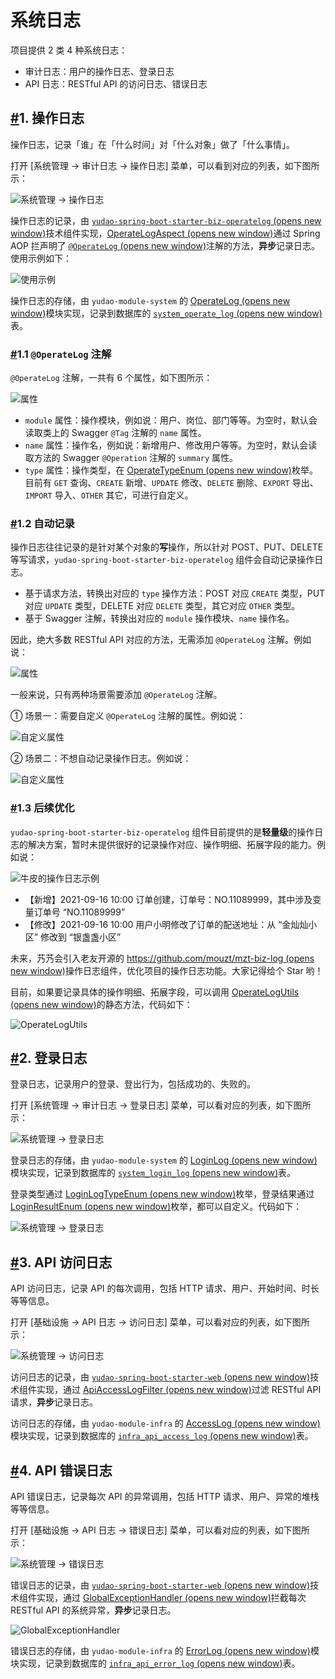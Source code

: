 # 系统日志

项目提供 2 类 4 种系统日志：

- 审计日志：用户的操作日志、登录日志
- API 日志：RESTful API 的访问日志、错误日志

## [#](https://doc.iocoder.cn/system-log/#_1-操作日志)1. 操作日志

操作日志，记录「谁」在「什么时间」对「什么对象」做了「什么事情」。

打开 [系统管理 -> 审计日志 -> 操作日志] 菜单，可以看到对应的列表，如下图所示：

![系统管理 -> 操作日志](https://doc.iocoder.cn/img/%E7%B3%BB%E7%BB%9F%E6%97%A5%E5%BF%97/01.png)

操作日志的记录，由 [`yudao-spring-boot-starter-biz-operatelog` (opens new window)](https://github.com/YunaiV/ruoyi-vue-pro/blob/master/yudao-framework/yudao-spring-boot-starter-biz-operatelog/)技术组件实现，[OperateLogAspect (opens new window)](https://github.com/YunaiV/ruoyi-vue-pro/blob/master/yudao-framework/yudao-spring-boot-starter-biz-operatelog/src/main/java/cn/iocoder/yudao/framework/operatelog/core/aop/OperateLogAspect.java)通过 Spring AOP 拦声明了 [`@OperateLog` (opens new window)](https://github.com/YunaiV/ruoyi-vue-pro/blob/master/yudao-framework/yudao-spring-boot-starter-biz-operatelog/src/main/java/cn/iocoder/yudao/framework/operatelog/core/annotations/OperateLog.java)注解的方法，**异步**记录日志。使用示例如下：

![ 使用示例](https://doc.iocoder.cn/img/%E7%B3%BB%E7%BB%9F%E6%97%A5%E5%BF%97/02.png)

操作日志的存储，由 `yudao-module-system` 的 [OperateLog (opens new window)](https://github.com/YunaiV/ruoyi-vue-pro/blob/master/yudao-module-system/yudao-module-system-biz/src/main/java/cn/iocoder/yudao/module/system/service/logger/OperateLogServiceImpl.java)模块实现，记录到数据库的 [`system_operate_log` (opens new window)](https://github.com/YunaiV/ruoyi-vue-pro/blob/master/yudao-module-system/yudao-module-system-biz/src/main/java/cn/iocoder/yudao/module/system/dal/dataobject/logger/OperateLogDO.java)表。

### [#](https://doc.iocoder.cn/system-log/#_1-1-operatelog-注解)1.1 `@OperateLog` 注解

`@OperateLog` 注解，一共有 6 个属性，如下图所示：

![ 属性](https://doc.iocoder.cn/img/%E7%B3%BB%E7%BB%9F%E6%97%A5%E5%BF%97/03.png)

- `module` 属性：操作模块，例如说：用户、岗位、部门等等。为空时，默认会读取类上的 Swagger `@Tag` 注解的 `name` 属性。
- `name` 属性：操作名，例如说：新增用户、修改用户等等。为空时，默认会读取方法的 Swagger `@Operation` 注解的 `summary` 属性。
- `type` 属性：操作类型，在 [OperateTypeEnum (opens new window)](https://github.com/YunaiV/ruoyi-vue-pro/blob/master/yudao-framework/yudao-spring-boot-starter-biz-operatelog/src/main/java/cn/iocoder/yudao/framework/operatelog/core/enums/OperateTypeEnum.java)枚举。目前有 `GET` 查询、`CREATE` 新增、`UPDATE` 修改、`DELETE` 删除、`EXPORT` 导出、`IMPORT` 导入、`OTHER` 其它，可进行自定义。

### [#](https://doc.iocoder.cn/system-log/#_1-2-自动记录)1.2 自动记录

操作日志往往记录的是针对某个对象的**写**操作，所以针对 POST、PUT、DELETE 等写请求，`yudao-spring-boot-starter-biz-operatelog` 组件会自动记录操作日志。

- 基于请求方法，转换出对应的 `type` 操作方法：POST 对应 `CREATE` 类型，PUT 对应 `UPDATE` 类型，DELETE 对应 `DELETE` 类型，其它对应 `OTHER` 类型。
- 基于 Swagger 注解，转换出对应的 `module` 操作模块、`name` 操作名。

因此，绝大多数 RESTful API 对应的方法，无需添加 `@OperateLog` 注解。例如说：

![ 属性](https://doc.iocoder.cn/img/%E7%B3%BB%E7%BB%9F%E6%97%A5%E5%BF%97/05.png)

一般来说，只有两种场景需要添加 `@OperateLog` 注解。

① 场景一：需要自定义 `@OperateLog` 注解的属性。例如说：

![ 自定义属性](https://doc.iocoder.cn/img/%E7%B3%BB%E7%BB%9F%E6%97%A5%E5%BF%97/06.png)

② 场景二：不想自动记录操作日志。例如说：

![ 自定义属性](https://doc.iocoder.cn/img/%E7%B3%BB%E7%BB%9F%E6%97%A5%E5%BF%97/07.png)

### [#](https://doc.iocoder.cn/system-log/#_1-3-后续优化)1.3 后续优化

`yudao-spring-boot-starter-biz-operatelog` 组件目前提供的是**轻量级**的操作日志的解决方案，暂时未提供很好的记录操作对应、操作明细、拓展字段的能力。例如说：

![牛皮的操作日志示例](https://doc.iocoder.cn/img/%E7%B3%BB%E7%BB%9F%E6%97%A5%E5%BF%97/08.png)

- 【新增】2021-09-16 10:00 订单创建，订单号：NO.11089999，其中涉及变量订单号 “NO.11089999”
- 【修改】2021-09-16 10:00 用户小明修改了订单的配送地址：从 “金灿灿小区” 修改到 “银盏盏小区”

未来，艿艿会引入老友开源的 [https://github.com/mouzt/mzt-biz-log (opens new window)](https://github.com/mouzt/mzt-biz-log)操作日志组件，优化项目的操作日志功能。大家记得给个 Star 哟！

目前，如果要记录具体的操作明细、拓展字段，可以调用 [OperateLogUtils (opens new window)](https://github.com/YunaiV/ruoyi-vue-pro/blob/master/yudao-framework/yudao-spring-boot-starter-biz-operatelog/src/main/java/cn/iocoder/yudao/framework/operatelog/core/util/OperateLogUtils.java)的静态方法，代码如下：

![OperateLogUtils](https://doc.iocoder.cn/img/%E7%B3%BB%E7%BB%9F%E6%97%A5%E5%BF%97/04.png)

## [#](https://doc.iocoder.cn/system-log/#_2-登录日志)2. 登录日志

登录日志，记录用户的登录、登出行为，包括成功的、失败的。

打开 [系统管理 -> 审计日志 -> 登录日志] 菜单，可以看对应的列表，如下图所示：

![系统管理 -> 登录日志](https://doc.iocoder.cn/img/%E7%B3%BB%E7%BB%9F%E6%97%A5%E5%BF%97/11.png)

登录日志的存储，由 `yudao-module-system` 的 [LoginLog (opens new window)](https://github.com/YunaiV/ruoyi-vue-pro/blob/master/yudao-module-system/yudao-module-system-biz/src/main/java/cn/iocoder/yudao/module/system/service/logger/LoginLogServiceImpl.java)模块实现，记录到数据库的 [`system_login_log` (opens new window)](https://github.com/YunaiV/ruoyi-vue-pro/blob/master/yudao-module-system/yudao-module-system-biz/src/main/java/cn/iocoder/yudao/module/system/dal/dataobject/logger/LoginLogDO.java)表。

登录类型通过 [LoginLogTypeEnum (opens new window)](https://github.com/YunaiV/ruoyi-vue-pro/blob/master/yudao-module-system/yudao-module-system-api/src/main/java/cn/iocoder/yudao/module/system/enums/logger/LoginLogTypeEnum.java)枚举，登录结果通过 [LoginResultEnum (opens new window)](https://github.com/YunaiV/ruoyi-vue-pro/blob/master/yudao-module-system/yudao-module-system-api/src/main/java/cn/iocoder/yudao/module/system/enums/logger/LoginResultEnum.java)枚举，都可以自定义。代码如下：

![系统管理 -> 登录日志](https://doc.iocoder.cn/img/%E7%B3%BB%E7%BB%9F%E6%97%A5%E5%BF%97/12.png)

## [#](https://doc.iocoder.cn/system-log/#_3-api-访问日志)3. API 访问日志

API 访问日志，记录 API 的每次调用，包括 HTTP 请求、用户、开始时间、时长等等信息。

打开 [基础设施 -> API 日志 -> 访问日志] 菜单，可以看对应的列表，如下图所示：

![系统管理 -> 访问日志](https://doc.iocoder.cn/img/%E7%B3%BB%E7%BB%9F%E6%97%A5%E5%BF%97/21.png)

访问日志的记录，由 [`yudao-spring-boot-starter-web` (opens new window)](https://github.com/YunaiV/ruoyi-vue-pro/blob/master/yudao-framework/yudao-spring-boot-starter-web/)技术组件实现，通过 [ApiAccessLogFilter (opens new window)](https://github.com/YunaiV/ruoyi-vue-pro/blob/master/yudao-framework/yudao-spring-boot-starter-web/src/main/java/cn/iocoder/yudao/framework/apilog/core/filter/ApiAccessLogFilter.java)过滤 RESTful API 请求，**异步**记录日志。

访问日志的存储，由 `yudao-module-infra` 的 [AccessLog (opens new window)](https://github.com/YunaiV/ruoyi-vue-pro/blob/master/yudao-module-infra/yudao-module-infra-biz/src/main/java/cn/iocoder/yudao/module/infra/service/logger/ApiAccessLogServiceImpl.java)模块实现，记录到数据库的 [`infra_api_access_log` (opens new window)](https://github.com/YunaiV/ruoyi-vue-pro/blob/master/yudao-module-infra/yudao-module-infra-biz/src/main/java/cn/iocoder/yudao/module/infra/dal/dataobject/logger/ApiAccessLogDO.java)表。

## [#](https://doc.iocoder.cn/system-log/#_4-api-错误日志)4. API 错误日志

API 错误日志，记录每次 API 的异常调用，包括 HTTP 请求、用户、异常的堆栈等等信息。

打开 [基础设施 -> API 日志 -> 错误日志] 菜单，可以看对应的列表，如下图所示：

![系统管理 -> 错误日志](https://doc.iocoder.cn/img/%E7%B3%BB%E7%BB%9F%E6%97%A5%E5%BF%97/31.png)

错误日志的记录，由 [`yudao-spring-boot-starter-web` (opens new window)](https://github.com/YunaiV/ruoyi-vue-pro/blob/master/yudao-framework/yudao-spring-boot-starter-web/)技术组件实现，通过 [GlobalExceptionHandler (opens new window)](https://github.com/YunaiV/ruoyi-vue-pro/blob/master/yudao-framework/yudao-spring-boot-starter-web/src/main/java/cn/iocoder/yudao/framework/web/core/handler/GlobalExceptionHandler.java)拦截每次 RESTful API 的系统异常，**异步**记录日志。

![GlobalExceptionHandler](https://doc.iocoder.cn/img/%E7%B3%BB%E7%BB%9F%E6%97%A5%E5%BF%97/32.png)

错误日志的存储，由 `yudao-module-infra` 的 [ErrorLog (opens new window)](https://github.com/YunaiV/ruoyi-vue-pro/blob/master/yudao-module-infra/yudao-module-infra-biz/src/main/java/cn/iocoder/yudao/module/infra/service/logger/ApiErrorLogServiceImpl.java)模块实现，记录到数据库的 [`infra_api_error_log` (opens new window)](https://github.com/YunaiV/ruoyi-vue-pro/blob/master/yudao-module-infra/yudao-module-infra-biz/src/main/java/cn/iocoder/yudao/module/infra/dal/dataobject/logger/ApiErrorLogDO.java)表。